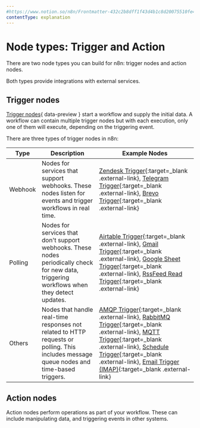 ```yaml
---
#https://www.notion.so/n8n/Frontmatter-432c2b8dff1f43d4b1c8d20075510fe4
contentType: explanation
---
```


# Node types: Trigger and Action

There are two node types you can build for n8n: trigger nodes and action nodes.

Both types provide integrations with external services. 

## Trigger nodes

[Trigger nodes](/glossary.md#trigger-node-n8n){ data-preview } start a workflow and supply the initial data. A workflow can contain multiple trigger nodes but with each execution, only one of them will execute, depending on the triggering event.

There are three types of trigger nodes in n8n: 

| Type | Description | Example Nodes |
| --- | --- | --- |
| Webhook | Nodes for services that support webhooks. These nodes listen for events and trigger workflows in real time. | [Zendesk Trigger](https://github.com/n8n-io/n8n/tree/master/packages/nodes-base/nodes/Zendesk){:target=_blank .external-link}, [Telegram Trigger](https://github.com/n8n-io/n8n/tree/master/packages/nodes-base/nodes/Telegram){:target=_blank .external-link}, [Brevo Trigger](https://github.com/n8n-io/n8n/tree/master/packages/nodes-base/nodes/Brevo){:target=_blank .external-link} |
| Polling | Nodes for services that don't support webhooks. These nodes periodically check for new data, triggering workflows when they detect updates. | [Airtable Trigger](https://github.com/n8n-io/n8n/tree/master/packages/nodes-base/nodes/Airtable){:target=_blank .external-link}, [Gmail Trigger](https://github.com/n8n-io/n8n/tree/master/packages/nodes-base/nodes/Google/Gmail){:target=_blank .external-link}, [Google Sheet Trigger](https://github.com/n8n-io/n8n/tree/master/packages/nodes-base/nodes/Google/Sheet){:target=_blank .external-link}, [RssFeed Read Trigger](https://github.com/n8n-io/n8n/tree/master/packages/nodes-base/nodes/RssFeedRead){:target=_blank .external-link} |
| Others | Nodes that handle real-time responses not related to HTTP requests or polling. This includes message queue nodes and time-based triggers. | [AMQP Trigger](https://github.com/n8n-io/n8n/tree/master/packages/nodes-base/nodes/Amqp){:target=_blank .external-link}, [RabbitMQ Trigger](https://github.com/n8n-io/n8n/tree/master/packages/nodes-base/nodes/RabbitMQ){:target=_blank .external-link}, [MQTT Trigger](https://github.com/n8n-io/n8n/tree/master/packages/nodes-base/nodes/MQTT){:target=_blank .external-link}, [Schedule Trigger](https://github.com/n8n-io/n8n/tree/master/packages/nodes-base/nodes/Schedule){:target=_blank .external-link}, [Email Trigger (IMAP)](https://github.com/n8n-io/n8n/tree/master/packages/nodes-base/nodes/EmailReadImap){:target=_blank .external-link} |

## Action nodes

Action nodes perform operations as part of your workflow. These can include manipulating data, and triggering events in other systems.

